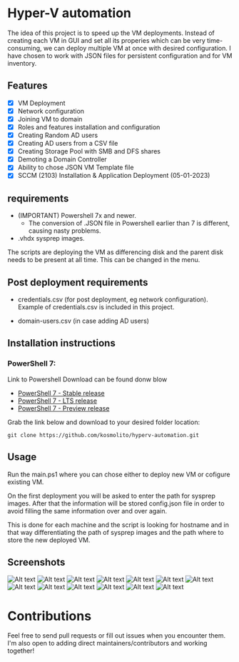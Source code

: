 # Hyper-V automation
The idea of this project is to speed up the VM deployments. Instead of creating each VM in GUI and set all its properies which can be very time-consuming, we can deploy multiple VM at once with desired configuration. I have chosen to work with JSON files for persistent configuration and for VM inventory.

## Features

- [x] VM Deployment
- [x] Network configuration
- [x] Joining VM to domain
- [x] Roles and features installation and configuration
- [x] Creating Random AD users
- [x] Creating AD users from a CSV file
- [x] Creating Storage Pool with SMB and DFS shares
- [x] Demoting a Domain Controller
- [x] Ability to chose JSON VM Template file
- [x] SCCM (2103) Installation & Application Deployment (05-01-2023) 

## requirements

*   (IMPORTANT) Powershell 7x and newer.
    * The conversion of .JSON file in Powershell earlier than 7 is different, causing nasty problems.
* .vhdx sysprep images.

The scripts are deploying the VM as differencing disk and the parent disk needs to be present at all time. This can be changed in the menu.

## Post deployment requirements

* credentials.csv (for post deployment, eg network configuration).
Example of credentials.csv is included in this project.

* domain-users.csv (in case adding AD users)

## Installation instructions

### PowerShell 7:
Link to Powershell Download can be found donw blow 
* [PowerShell 7 - Stable release](https://aka.ms/powershell-release?tag=stable)
* [PowerShell 7 - LTS release](https://aka.ms/powershell-release?tag=lts)
* [PowerShell 7 - Preview release](https://aka.ms/powershell-release?tag=preview)

Grab the link below and download to your desired folder location:

    git clone https://github.com/kosmolito/hyperv-automation.git

## Usage

Run the main.ps1 where you can chose either to deploy new VM or cofigure existing VM. 

On the first deployment you will be asked to enter the path for sysprep images. After that the information will be stored config.json file in order to avoid filling the same information over and over again.

This is done for each machine and the script is looking for hostname and in that way differentiating the path of sysprep images and the path where to store the new deployed VM.

## Screenshots

![Alt text](/screenshots/01_main-menu.jpg?raw=true)
![Alt text](/screenshots/02_new_vm_list_to_create.jpg?raw=true)
![Alt text](/screenshots/03_vm_deployment_network_configuration.jpg?raw=true)
![Alt text](/screenshots/03_vm_deployment_network_configuration_2.jpg?raw=true)
![Alt text](/screenshots/04_existing_vm_list_to_select.jpg?raw=true)
![Alt text](/screenshots/05_roles_features_installatio_and_configuration.jpg?raw=true)
![Alt text](/screenshots/05_roles_features_installatio_and_configuration_2.jpg?raw=true)
![Alt text](/screenshots/06_creating_ad_users.jpg?raw=true)
![Alt text](/screenshots/07_joining_vm_to_domain.jpg?raw=true)
![Alt text](/screenshots/08_dfs_smb_folder_deployment_and_configuration.jpg?raw=true)
![Alt text](/screenshots/08_dfs_smb_folder_deployment_and_configuration_2.jpg?raw=true)
![Alt text](/screenshots/09_vm_deletion.jpg?raw=true)
![Alt text](/screenshots/10_vm_template_from_json_file.jpg?raw=true)

# Contributions

Feel free to send pull requests or fill out issues when you encounter them. I'm also open to adding direct maintainers/contributors and working together!